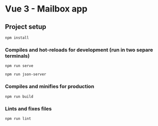 # Vue 3 - Mailbox app

## Project setup

```
npm install
```

### Compiles and hot-reloads for development (run in two separe terminals)

```
npm run serve
```

```
npm run json-server
```

### Compiles and minifies for production

```
npm run build
```

### Lints and fixes files

```
npm run lint
```
